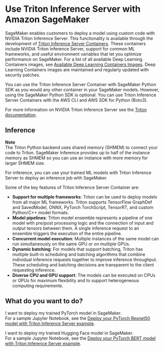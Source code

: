 # Use Triton Inference Server with Amazon SageMaker<a name="triton"></a>

SageMaker enables customers to deploy a model using custom code with NVIDIA Triton Inference Server\. This functionality is available through the development of [Triton Inference Server Containers](https://docs.aws.amazon.com/deep-learning-containers/latest/devguide/what-is-dlc.html)\. These containers include NVIDIA Triton Inference Server, support for common ML frameworks, and useful environment variables that let you optimize performance on SageMaker\. For a list of all available Deep Learning Containers images, see [Available Deep Learning Containers Images](https://github.com/aws/deep-learning-containers/blob/master/available_images.md)\. Deep Learning Containers images are maintained and regularly updated with security patches\. 

You can use the Triton Inference Server Container with SageMaker Python SDK as you would any other container in your SageMaker models\. However, using the SageMaker Python SDK is optional\. You can use Triton Inference Server Containers with the AWS CLI and AWS SDK for Python \(Boto3\)\. 

For more information on NVIDIA Triton Inference Server see the [Triton documentation](https://docs.nvidia.com/deeplearning/triton-inference-server/user-guide/index.html)\.

## Inference<a name="triton-inference"></a>

**Note**  
The Triton Python backend uses shared memory \(SHMEM\) to connect your code to Triton\. SageMaker Inference provides up to half of the instance memory as SHMEM so you can use an instance with more memory for larger SHMEM size\.

For inference, you can use your trained ML models with Triton Inference Server to deploy an inference job with SageMaker\.

Some of the key features of Triton Inference Server Container are:
+ **Support for multiple frameworks**: Triton can be used to deploy models from all major ML frameworks\. Triton supports TensorFlow GraphDef and SavedModel, ONNX, PyTorch TorchScript, TensorRT, and custom Python/C\+\+ model formats\.
+ **Model pipelines**: Triton model ensemble represents a pipeline of one model with pre/post processing logic and the connection of input and output tensors between them\. A single inference request to an ensemble triggers the execution of the entire pipeline\.
+ **Concurrent model execution**: Multiple instances of the same model can run simultaneously on the same GPU or on multiple GPUs\.
+ **Dynamic batching**: For models that support batching, Triton has multiple built\-in scheduling and batching algorithms that combine individual inference requests together to improve inference throughput\. These scheduling and batching decisions are transparent to the client requesting inference\.
+ **Diverse CPU and GPU support**: The models can be executed on CPUs or GPUs for maximum flexibility and to support heterogeneous computing requirements\.

## What do you want to do?<a name="triton-do"></a>

I want to deploy my trained PyTorch model in SageMaker\.  
For a sample Jupyter Notebook, see the [Deploy your PyTorch Resnet50 model with Triton Inference Server example](https://github.com/aws/amazon-sagemaker-examples/blob/master/sagemaker-triton/resnet50/triton_resnet50.ipynb)\.

I want to deploy my trained Hugging Face model in SageMaker\.  
For a sample Jupyter Notebook, see the [Deploy your PyTorch BERT model with Triton Inference Server example](https://github.com/aws/amazon-sagemaker-examples/blob/master/sagemaker-triton/nlp_bert/triton_nlp_bert.ipynb)\.